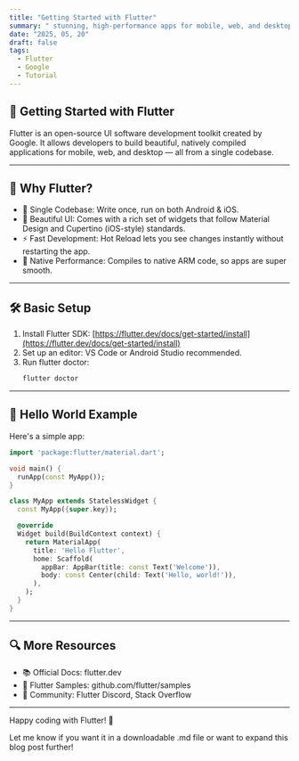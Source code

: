 ```yaml
---
title: "Getting Started with Flutter"
summary: " stunning, high-performance apps for mobile, web, and desktop from one codebase"
date: "2025, 05, 20"
draft: false
tags:
  - Flutter
  - Google
  - Tutorial
---
```


## 🚀 Getting Started with Flutter

Flutter is an open-source UI software development toolkit created by Google. It allows developers to build beautiful, natively compiled applications for mobile, web, and desktop — all from a single codebase.

---

## 🌟 Why Flutter?

- 🧠 Single Codebase: Write once, run on both Android & iOS.
- 🎨 Beautiful UI: Comes with a rich set of widgets that follow Material Design and Cupertino (iOS-style) standards.
- ⚡ Fast Development: Hot Reload lets you see changes instantly without restarting the app.
- 🔧 Native Performance: Compiles to native ARM code, so apps are super smooth.

---

## 🛠️ Basic Setup

1. Install Flutter SDK: [https://flutter.dev/docs/get-started/install](https://flutter.dev/docs/get-started/install)
2. Set up an editor: VS Code or Android Studio recommended.
3. Run flutter doctor:
   ```bash
   flutter doctor
   ```

---

## 📱 Hello World Example

Here's a simple app:

```dart
import 'package:flutter/material.dart';

void main() {
  runApp(const MyApp());
}

class MyApp extends StatelessWidget {
  const MyApp({super.key});

  @override
  Widget build(BuildContext context) {
    return MaterialApp(
      title: 'Hello Flutter',
      home: Scaffold(
        appBar: AppBar(title: const Text('Welcome')),
        body: const Center(child: Text('Hello, world!')),
      ),
    );
  }
}
```

---

## 🔍 More Resources

- 📚 Official Docs: flutter.dev
- 🧪 Flutter Samples: github.com/flutter/samples
- 💬 Community: Flutter Discord, Stack Overflow

---

Happy coding with Flutter! 🎉

Let me know if you want it in a downloadable .md file or want to expand this blog post further!
